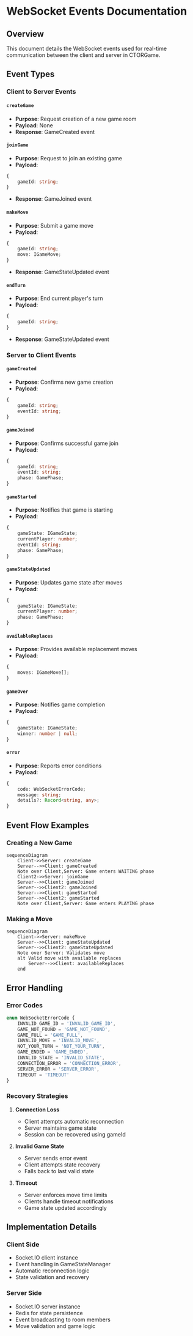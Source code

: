 # WebSocket Events Documentation

## Overview

This document details the WebSocket events used for real-time communication between the client and server in CTORGame.

## Event Types

### Client to Server Events

#### `createGame`
- **Purpose**: Request creation of a new game room
- **Payload**: None
- **Response**: GameCreated event

#### `joinGame`
- **Purpose**: Request to join an existing game
- **Payload**:
```typescript
{
    gameId: string;
}
```
- **Response**: GameJoined event

#### `makeMove`
- **Purpose**: Submit a game move
- **Payload**:
```typescript
{
    gameId: string;
    move: IGameMove;
}
```
- **Response**: GameStateUpdated event

#### `endTurn`
- **Purpose**: End current player's turn
- **Payload**:
```typescript
{
    gameId: string;
}
```
- **Response**: GameStateUpdated event

### Server to Client Events

#### `gameCreated`
- **Purpose**: Confirms new game creation
- **Payload**:
```typescript
{
    gameId: string;
    eventId: string;
}
```

#### `gameJoined`
- **Purpose**: Confirms successful game join
- **Payload**:
```typescript
{
    gameId: string;
    eventId: string;
    phase: GamePhase;
}
```

#### `gameStarted`
- **Purpose**: Notifies that game is starting
- **Payload**:
```typescript
{
    gameState: IGameState;
    currentPlayer: number;
    eventId: string;
    phase: GamePhase;
}
```

#### `gameStateUpdated`
- **Purpose**: Updates game state after moves
- **Payload**:
```typescript
{
    gameState: IGameState;
    currentPlayer: number;
    phase: GamePhase;
}
```

#### `availableReplaces`
- **Purpose**: Provides available replacement moves
- **Payload**:
```typescript
{
    moves: IGameMove[];
}
```

#### `gameOver`
- **Purpose**: Notifies game completion
- **Payload**:
```typescript
{
    gameState: IGameState;
    winner: number | null;
}
```

#### `error`
- **Purpose**: Reports error conditions
- **Payload**:
```typescript
{
    code: WebSocketErrorCode;
    message: string;
    details?: Record<string, any>;
}
```

## Event Flow Examples

### Creating a New Game
```mermaid
sequenceDiagram
    Client->>Server: createGame
    Server-->>Client: gameCreated
    Note over Client,Server: Game enters WAITING phase
    Client2->>Server: joinGame
    Server-->>Client: gameJoined
    Server-->>Client2: gameJoined
    Server-->>Client: gameStarted
    Server-->>Client2: gameStarted
    Note over Client,Server: Game enters PLAYING phase
```

### Making a Move
```mermaid
sequenceDiagram
    Client->>Server: makeMove
    Server-->>Client: gameStateUpdated
    Server-->>Client2: gameStateUpdated
    Note over Server: Validates move
    alt Valid move with available replaces
        Server-->>Client: availableReplaces
    end
```

## Error Handling

### Error Codes
```typescript
enum WebSocketErrorCode {
    INVALID_GAME_ID = 'INVALID_GAME_ID',
    GAME_NOT_FOUND = 'GAME_NOT_FOUND',
    GAME_FULL = 'GAME_FULL',
    INVALID_MOVE = 'INVALID_MOVE',
    NOT_YOUR_TURN = 'NOT_YOUR_TURN',
    GAME_ENDED = 'GAME_ENDED',
    INVALID_STATE = 'INVALID_STATE',
    CONNECTION_ERROR = 'CONNECTION_ERROR',
    SERVER_ERROR = 'SERVER_ERROR',
    TIMEOUT = 'TIMEOUT'
}
```

### Recovery Strategies

1. **Connection Loss**
   - Client attempts automatic reconnection
   - Server maintains game state
   - Session can be recovered using gameId

2. **Invalid Game State**
   - Server sends error event
   - Client attempts state recovery
   - Falls back to last valid state

3. **Timeout**
   - Server enforces move time limits
   - Clients handle timeout notifications
   - Game state updated accordingly

## Implementation Details

### Client Side
- Socket.IO client instance
- Event handling in GameStateManager
- Automatic reconnection logic
- State validation and recovery

### Server Side
- Socket.IO server instance
- Redis for state persistence
- Event broadcasting to room members
- Move validation and game logic